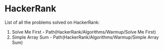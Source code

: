 # HackerRank
List of all the problems solved on HackerRank:

1. Solve Me First - Path(HackerRank/Algorithms/Warmup/Solve Me First)
2. Simple Array Sum - Path(HackerRank/Algorithms/Warmup/Simple Array Sum)
